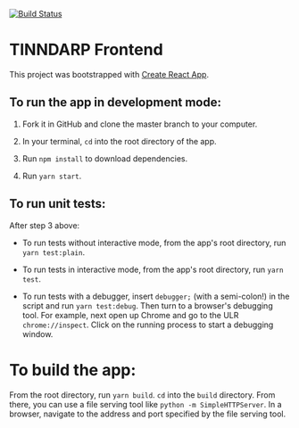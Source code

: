 [![Build Status](https://travis-ci.com/breadoliveoilsalt/tinndarp-frontend.svg?branch=master)](https://travis-ci.com/breadoliveoilsalt/tinndarp-frontend)

# TINNDARP Frontend

This project was bootstrapped with [Create React App](https://github.com/facebook/create-react-app).

## To run the app in development mode:

1. Fork it in GitHub and clone the master branch to your computer.

2. In your terminal, `cd` into the root directory of the app.

3. Run `npm install` to download dependencies.

4. Run `yarn start`.  

## To run unit tests:

After step 3 above:

* To run tests without interactive mode, from the app's root directory, run `yarn test:plain`.

* To run tests in interactive mode, from the app's root directory, run `yarn test`.

* To run tests with a debugger, insert `debugger;` (with a semi-colon!) in the script and run `yarn test:debug`.  Then turn to a browser's debugging tool.  For example, next open up Chrome and go to the ULR `chrome://inspect`.  Click on the running process to start a debugging window.

# To build the app:

From the root directory, run `yarn build`.  `cd` into the `build` directory.  From there, you can use a file serving tool like `python -m SimpleHTTPServer`. In a browser, navigate to the address and port specified by the file serving tool.
